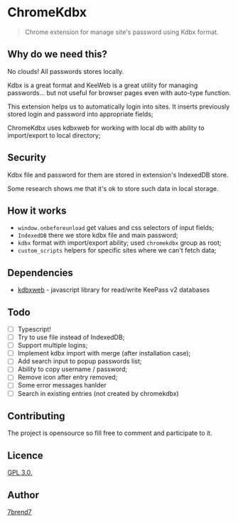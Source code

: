 # ChromeKdbx

> Chrome extension for manage site's password using Kdbx format.

## Why do we need this?

No clouds! All passwords stores locally.

Kdbx is a great format and KeeWeb is a great utility for managing passwords... but not useful for
browser pages even with auto-type function.

This extension helps us to automatically login into sites.
It inserts previously stored login and password into appropriate fields;

ChromeKdbx uses kdbxweb for working with local db with ability to import/export to local directory;

## Security

Kdbx file and password for them are stored in extension's IndexedDB store.

Some research shows me that it's ok to store such data in local storage.

## How it works

- `window.onbeforeunload` get values and css selectors of input fields;
- `IndexedDB` there we store kdbx file and main password;
- `kdbx` format with import/export ability; used `chromekdbx` group as root;
- `custom_scripts` helpers for specific sites where we can't fetch data;

## Dependencies
- [kdbxweb](https://github.com/keeweb/kdbxweb) -  javascript library for read/write KeePass v2 databases

## Todo

- [ ] Typescript!
- [ ] Try to use file instead of IndexedDB;
- [ ] Support multiple logins;
- [ ] Implement kdbx import with merge (after installation case);
- [ ] Add search input to popup passwords list;
- [ ] Ability to copy username / password;
- [ ] Remove icon after entry removed;
- [ ] Some error messages hanlder
- [ ] Search in existing entries (not created by chromekdbx)

## Contributing
The project is opensource so fill free to comment and participate to it.

## Licence

[GPL 3.0.](https://github.com/7brend7/chromekdbx/blob/master/LICENSE)

## Author

[7brend7](https://github.com/7brend7)

